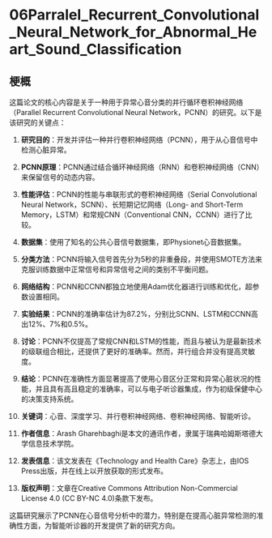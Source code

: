 # 06Parralel_Recurrent_Convolutional_Neural_Network_for_Abnormal_Heart_Sound_Classification

## 梗概

这篇论文的核心内容是关于一种用于异常心音分类的并行循环卷积神经网络（Parallel Recurrent Convolutional Neural Network，PCNN）的研究。以下是该研究的关键点：

1. **研究目的**：开发并评估一种并行卷积神经网络（PCNN），用于从心音信号中检测心脏异常。

2. **PCNN原理**：PCNN通过结合循环神经网络（RNN）和卷积神经网络（CNN）来保留信号的动态内容。

3. **性能评估**：PCNN的性能与串联形式的卷积神经网络（Serial Convolutional Neural Network，SCNN）、长短期记忆网络（Long- and Short-Term Memory，LSTM）和常规CNN（Conventional CNN，CCNN）进行了比较。

4. **数据集**：使用了知名的公共心音信号数据集，即Physionet心音数据集。

5. **分类方法**：PCNN将输入信号首先分为5秒的非重叠段，并使用SMOTE方法来克服训练数据中正常信号和异常信号之间的类别不平衡问题。

6. **网络结构**：PCNN和CCNN都独立地使用Adam优化器进行训练和优化，超参数设置相同。

7. **实验结果**：PCNN的准确率估计为87.2%，分别比SCNN、LSTM和CCNN高出12%、7%和0.5%。

8. **讨论**：PCNN不仅提高了常规CNN和LSTM的性能，而且与被认为是最新技术的级联组合相比，还提供了更好的准确率。然而，并行组合并没有提高灵敏度。

9. **结论**：PCNN在准确性方面显著提高了使用心音区分正常和异常心脏状况的性能，并且具有高且稳定的准确率，可以与电子听诊器集成，作为初级保健中心的决策支持系统。

10. **关键词**：心音、深度学习、并行卷积神经网络、卷积神经网络、智能听诊。

11. **作者信息**：Arash Gharehbaghi是本文的通讯作者，隶属于瑞典哈姆斯塔德大学信息技术学院。

12. **发表信息**：该文发表在《Technology and Health Care》杂志上，由IOS Press出版，并在线上以开放获取的形式发布。

13. **版权声明**：文章在Creative Commons Attribution Non-Commercial License 4.0 (CC BY-NC 4.0)条款下发布。

这篇研究展示了PCNN在心音信号分析中的潜力，特别是在提高心脏异常检测的准确性方面，为智能听诊器的开发提供了新的研究方向。






